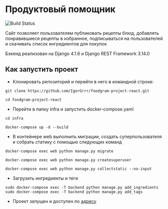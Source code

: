 # Продуктовый помощник

![Build Status](https://github.com/IgorGrrr/foodgram-project-react/actions/workflows/foodgram_workflow.yml/badge.svg)

Сайт позволяет пользователям публиковать рецепты блюд, добавлять понравившиеся рецепты в избранное, подписываться на пользователей и скачивать список ингредиентов для покупок

Бэкенд реализован на Django 4.1.6 и Django REST Framework 3.14.0

## Как запустить проект

+ Клонировать репозиторий и перейти в него в командной строке:

```
git clone https://github.com/IgorGrrr/foodgram-project-react.git
```

```
cd foodgram-project-react
```

+ Перейти в папку infra и запустить docker-compose.yaml

```
cd infra
```

```
docker-compose up -d --build
```

+ В контейнере web выполнить миграции, создать суперпользователя и собрать статику с помощью следующих команд

```
docker-compose exec web python manage.py migrate
```

```
docker-compose exec web python manage.py createsuperuser
```

```
docker-compose exec web python manage.py collectstatic --no-input
```

+ Загрузить ингредиенты и теги

```
sudo docker-compose exec -T backend python manage.py add_ingredients
sudo docker-compose exec -T backend python manage.py add_tags
```
+ Проект запущен и доступен по [адресу](http://84.201.152.191/)
